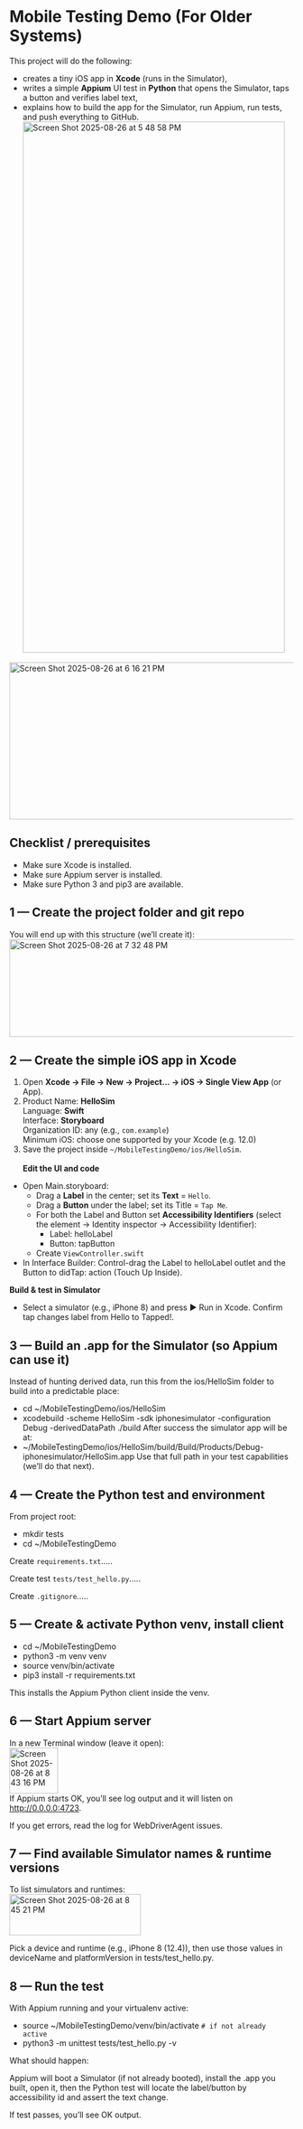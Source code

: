 # Mobile Testing Demo (For Older Systems)
This project will do the following: 
- creates a tiny iOS app in **Xcode** (runs in the Simulator),
- writes a simple **Appium** UI test in **Python** that opens the Simulator, taps a button and verifies label text,
- explains how to build the app for the Simulator, run Appium, run tests, and push everything to GitHub.
<img width="464" height="940" alt="Screen Shot 2025-08-26 at 5 48 58 PM" src="https://github.com/user-attachments/assets/ecee4cd5-7ee7-4fa4-ab43-dddf3177a70c" /> <br>
<img width="570" height="278" alt="Screen Shot 2025-08-26 at 6 16 21 PM" src="https://github.com/user-attachments/assets/06222b8d-c08a-4ed5-9c3a-37611a504eb0" />

## Checklist / prerequisites
- Make sure Xcode is installed.
- Make sure Appium server is installed.
- Make sure Python 3 and pip3 are available.

## 1 — Create the project folder and git repo
You will end up with this structure (we’ll create it):
<img width="575" height="173" alt="Screen Shot 2025-08-26 at 7 32 48 PM" src="https://github.com/user-attachments/assets/c2fc5ffe-db3e-440c-9d9d-cd439bddccd0" />

## 2 — Create the simple iOS app in Xcode
1. Open **Xcode → File → New → Project... → iOS → Single View App** (or App). <br>
2. Product Name: **HelloSim** <br>
Language: **Swift** <br>
Interface: **Storyboard** <br>
Organization ID: any (e.g., `com.example`) <br>
Minimum iOS: choose one supported by your Xcode (e.g. 12.0) <br>
3. Save the project inside `~/MobileTestingDemo/ios/HelloSim`. <br><br>
**Edit the UI and code**
- Open Main.storyboard:
     - Drag a **Label** in the center; set its **Text** = `Hello`.
     - Drag a **Button** under the label; set its Title = `Tap Me`.
     - For both the Label and Button set **Accessibility Identifiers** (select the element → Identity inspector → Accessibility Identifier):
          - Label: helloLabel
          - Button: tapButton
     - Create `ViewController.swift`
- In Interface Builder: Control-drag the Label to helloLabel outlet and the Button to didTap: action (Touch Up Inside).

**Build & test in Simulator**

- Select a simulator (e.g., iPhone 8) and press ▶ Run in Xcode. Confirm tap changes label from Hello to Tapped!.
## 3 — Build an .app for the Simulator (so Appium can use it)
Instead of hunting derived data, run this from the ios/HelloSim folder to build into a predictable place:
- cd ~/MobileTestingDemo/ios/HelloSim
- xcodebuild -scheme HelloSim -sdk iphonesimulator -configuration Debug -derivedDataPath ./build
After success the simulator app will be at:
- ~/MobileTestingDemo/ios/HelloSim/build/Build/Products/Debug-iphonesimulator/HelloSim.app
Use that full path in your test capabilities (we’ll do that next).
## 4 — Create the Python test and environment
From project root:
- mkdir tests
- cd ~/MobileTestingDemo
  
Create `requirements.txt`..... <br>

Create test `tests/test_hello.py`.....<br>

Create `.gitignore`.....
## 5 — Create & activate Python venv, install client
- cd ~/MobileTestingDemo
- python3 -m venv venv
- source venv/bin/activate
- pip3 install -r requirements.txt

This installs the Appium Python client inside the venv.
## 6 — Start Appium server
In a new Terminal window (leave it open): <br>
<img width="86" height="81" alt="Screen Shot 2025-08-26 at 8 43 16 PM" src="https://github.com/user-attachments/assets/6b6d6026-3780-414e-adfa-8bef6b582551" /> <br>
If Appium starts OK, you’ll see log output and it will listen on http://0.0.0.0:4723.

If you get errors, read the log for WebDriverAgent issues.
## 7 — Find available Simulator names & runtime versions
To list simulators and runtimes: <br>
<img width="233" height="73" alt="Screen Shot 2025-08-26 at 8 45 21 PM" src="https://github.com/user-attachments/assets/0d7dae97-615a-43ee-a44d-f9c4b4960c33" /> <br>

Pick a device and runtime (e.g., iPhone 8 (12.4)), then use those values in deviceName and platformVersion in tests/test_hello.py.
## 8 — Run the test
With Appium running and your virtualenv active:
- source ~/MobileTestingDemo/venv/bin/activate       `# if not already active`
- python3 -m unittest tests/test_hello.py -v

What should happen:

Appium will boot a Simulator (if not already booted), install the .app you built, open it, then the Python test will locate the label/button by accessibility id and assert the text change.

If test passes, you’ll see OK output.
